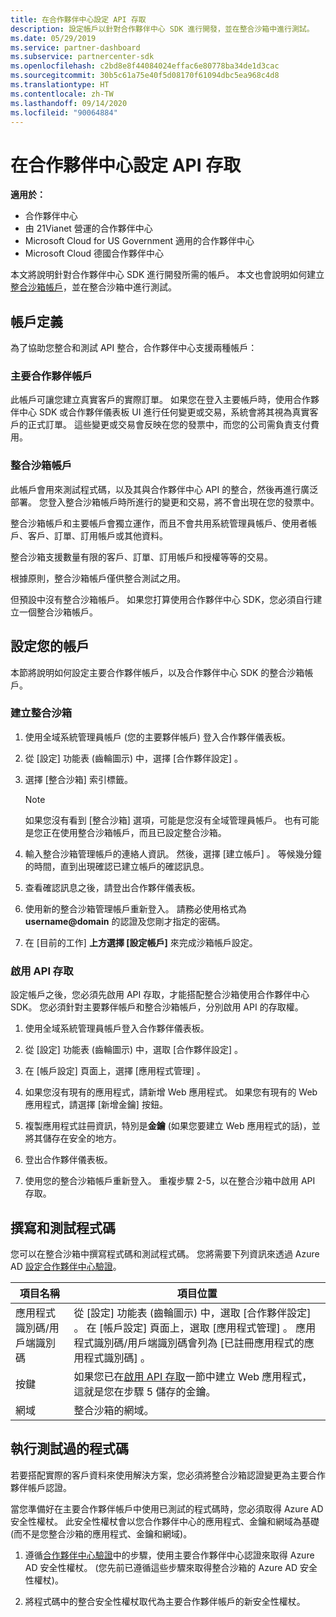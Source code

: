 ```yaml
---
title: 在合作夥伴中心設定 API 存取
description: 設定帳戶以針對合作夥伴中心 SDK 進行開發，並在整合沙箱中進行測試。
ms.date: 05/29/2019
ms.service: partner-dashboard
ms.subservice: partnercenter-sdk
ms.openlocfilehash: c2bd8e8f44084024effac6e80778ba34de1d3cac
ms.sourcegitcommit: 30b5c61a75e40f5d08170f61094dbc5ea968c4d8
ms.translationtype: HT
ms.contentlocale: zh-TW
ms.lasthandoff: 09/14/2020
ms.locfileid: "90064884"
---
```

# <a name="set-up-api-access-in-partner-center"></a>在合作夥伴中心設定 API 存取

**適用於：**

- 合作夥伴中心
- 由 21Vianet 營運的合作夥伴中心
- Microsoft Cloud for US Government 適用的合作夥伴中心
- Microsoft Cloud 德國合作夥伴中心

本文將說明針對合作夥伴中心 SDK 進行開發所需的帳戶。 本文也會說明如何建立[整合沙箱帳戶](#integration-sandbox-account)，並在整合沙箱中進行測試。

## <a name="account-definitions"></a>帳戶定義

為了協助您整合和測試 API 整合，合作夥伴中心支援兩種帳戶：

### <a name="primary-partner-account"></a>主要合作夥伴帳戶

此帳戶可讓您建立真實客戶的實際訂單。 如果您在登入主要帳戶時，使用合作夥伴中心 SDK 或合作夥伴儀表板 UI 進行任何變更或交易，系統會將其視為真實客戶的正式訂單。 這些變更或交易會反映在您的發票中，而您的公司需負責支付費用。

### <a name="integration-sandbox-account"></a>整合沙箱帳戶

此帳戶會用來測試程式碼，以及其與合作夥伴中心 API 的整合，然後再進行廣泛部署。 您登入整合沙箱帳戶時所進行的變更和交易，將不會出現在您的發票中。

整合沙箱帳戶和主要帳戶會獨立運作，而且不會共用系統管理員帳戶、使用者帳戶、客戶、訂單、訂用帳戶或其他資料。

整合沙箱支援數量有限的客戶、訂單、訂用帳戶和授權等等的交易。

根據原則，整合沙箱帳戶僅供整合測試之用。

但預設中沒有整合沙箱帳戶。 如果您打算使用合作夥伴中心 SDK，您必須自行建立一個整合沙箱帳戶。

## <a name="set-up-your-accounts"></a>設定您的帳戶

本節將說明如何設定主要合作夥伴帳戶，以及合作夥伴中心 SDK 的整合沙箱帳戶。

### <a name="create-an-integration-sandbox"></a>建立整合沙箱

1. 使用全域系統管理員帳戶 (您的主要夥伴帳戶) 登入合作夥伴儀表板。

2. 從 [設定]  功能表 (齒輪圖示) 中，選擇 [合作夥伴設定]  。

3. 選擇 [整合沙箱] 索引標籤。

    >[!NOTE]
    >如果您沒有看到 [整合沙箱] 選項，可能是您沒有全域管理員帳戶。 也有可能是您正在使用整合沙箱帳戶，而且已設定整合沙箱。

4. 輸入整合沙箱管理帳戶的連絡人資訊。 然後，選擇 [建立帳戶]  。 等候幾分鐘的時間，直到出現確認已建立帳戶的確認訊息。

5. 查看確認訊息之後，請登出合作夥伴儀表板。

6. 使用新的整合沙箱管理帳戶重新登入。 請務必使用格式為 **username@domain** 的認證及您剛才指定的密碼。

7. 在 [目前的工作]  **上方選擇 [設定帳戶]** 來完成沙箱帳戶設定。

### <a name="enable-api-access"></a>啟用 API 存取

設定帳戶之後，您必須先啟用 API 存取，才能搭配整合沙箱使用合作夥伴中心 SDK。 您必須針對主要夥伴帳戶和整合沙箱帳戶，分別啟用 API 的存取權。

1. 使用全域系統管理員帳戶登入合作夥伴儀表板。

2. 從 [設定]  功能表 (齒輪圖示) 中，選取 [合作夥伴設定]  。

3. 在 [帳戶設定]  頁面上，選擇 [應用程式管理]  。

4. 如果您沒有現有的應用程式，請新增 Web 應用程式。 如果您有現有的 Web 應用程式，請選擇 [新增金鑰]  按鈕。

5. 複製應用程式註冊資訊，特別是**金鑰** (如果您要建立 Web 應用程式的話)，並將其儲存在安全的地方。

6. 登出合作夥伴儀表板。

7. 使用您的整合沙箱帳戶重新登入。 重複步驟 2-5，以在整合沙箱中啟用 API 存取。

## <a name="write-and-test-code"></a>撰寫和測試程式碼

您可以在整合沙箱中撰寫程式碼和測試程式碼。 您將需要下列資訊來透過 Azure AD [設定合作夥伴中心驗證](partner-center-authentication.md)。

| 項目名稱 | 項目位置 |
| --------- | ------------- |
| 應用程式識別碼/用戶端識別碼 | 從 [設定]  功能表 (齒輪圖示) 中，選取 [合作夥伴設定]  。 在 [帳戶設定]  頁面上，選取 [應用程式管理]  。 應用程式識別碼/用戶端識別碼會列為 [已註冊應用程式的應用程式識別碼]  。 |
| 按鍵 | 如果您已在[啟用 API 存取](#enable-api-access)一節中建立 Web 應用程式，這就是您在步驟 5 儲存的金鑰。 |
| 網域 | 整合沙箱的網域。 |

## <a name="run-tested-code"></a>執行測試過的程式碼

若要搭配實際的客戶資料來使用解決方案，您必須將整合沙箱認證變更為主要合作夥伴帳戶認證。

當您準備好在主要合作夥伴帳戶中使用已測試的程式碼時，您必須取得 Azure AD 安全性權杖。 此安全性權杖會以您合作夥伴中心的應用程式、金鑰和網域為基礎 (而不是您整合沙箱的應用程式、金鑰和網域)。

1. 遵循[合作夥伴中心驗證](partner-center-authentication.md)中的步驟，使用主要合作夥伴中心認證來取得 Azure AD 安全性權杖。 (您先前已遵循這些步驟來取得整合沙箱的 Azure AD 安全性權杖)。

2. 將程式碼中的整合安全性權杖取代為主要合作夥伴帳戶的新安全性權杖。
